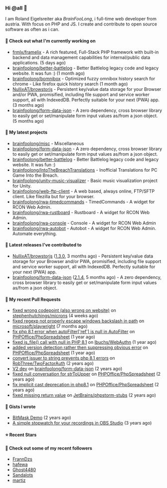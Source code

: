 ### Hi @all 👋

I am Roland Eigelsreiter aka _BrainFooLong_, i full-time web developer from austria. With focus on PHP and JS. I create and contribute to open source software as often as i can.


#### 👷 Check out what I'm currently working on

- [frmlx/framelix](https://github.com/frmlx/framelix) - A rich featured, Full-Stack PHP framework with built-in backend and data management capabilities for internal/public data applications. (5 days ago)
- [brainfoolong/better-battlelog](https://github.com/brainfoolong/better-battlelog) - Better Battlelog legacy code and legacy website. It was fun :) (1 month ago)
- [brainfoolong/bomnibox](https://github.com/brainfoolong/bomnibox) - Optimized fuzzy omnibox history search for chrome - Like firefox quick history search (1 month ago)
- [NullixAT/browstorjs](https://github.com/NullixAT/browstorjs) - Persistent key/value data storage for your Browser and/or PWA, promisified, including file support and service worker support, all with IndexedDB. Perfectly suitable for your next (PWA) app. (3 months ago)
- [brainfoolong/form-data-json](https://github.com/brainfoolong/form-data-json) - A zero dependency, cross browser library to easily get or set/manipulate form input values as/from a json object. (5 months ago)

#### 🌱 My latest projects

- [brainfoolong/misc](https://github.com/brainfoolong/misc) - Miscellaneous
- [brainfoolong/form-data-json](https://github.com/brainfoolong/form-data-json) - A zero dependency, cross browser library to easily get or set/manipulate form input values as/from a json object.
- [brainfoolong/better-battlelog](https://github.com/brainfoolong/better-battlelog) - Better Battlelog legacy code and legacy website. It was fun :)
- [brainfoolong/IntoTheBreachTranslations](https://github.com/brainfoolong/IntoTheBreachTranslations) - Inofficial Translations for PC Game Into the Breach.
- [brainfoolong/unity-music-visualizer](https://github.com/brainfoolong/unity-music-visualizer) - Basic music visualization project for Unity.
- [brainfoolong/web-ftp-client](https://github.com/brainfoolong/web-ftp-client) - A web based, always online, FTP/SFTP client. Like filezilla but for your browser.
- [brainfoolong/rwa-timedcommands](https://github.com/brainfoolong/rwa-timedcommands) - TimedCommands - A widget for RCON Web Admin.
- [brainfoolong/rwa-rustboard](https://github.com/brainfoolong/rwa-rustboard) - Rustboard - A widget for RCON Web Admin.
- [brainfoolong/rwa-console](https://github.com/brainfoolong/rwa-console) - Console - A widget for RCON Web Admin
- [brainfoolong/rwa-autobot](https://github.com/brainfoolong/rwa-autobot) - Autobot - A widget for RCON Web Admin. Automate everything.

#### 🔭 Latest releases I've contributed to

- [NullixAT/browstorjs](https://github.com/NullixAT/browstorjs) ([1.3.0](https://github.com/NullixAT/browstorjs/releases/tag/1.3.0), 3 months ago) - Persistent key/value data storage for your Browser and/or PWA, promisified, including file support and service worker support, all with IndexedDB. Perfectly suitable for your next (PWA) app.
- [brainfoolong/form-data-json](https://github.com/brainfoolong/form-data-json) ([2.1.4](https://github.com/brainfoolong/form-data-json/releases/tag/2.1.4), 5 months ago) - A zero dependency, cross browser library to easily get or set/manipulate form input values as/from a json object.

#### 🔨 My recent Pull Requests

- [fixed wrong codepoint (also wrong on website)](https://github.com/stephenhutchings/microns/pull/22) on [stephenhutchings/microns](https://github.com/stephenhutchings/microns) (4 weeks ago)
- [fixed regexp not properly escape windows backslash in path](https://github.com/microsoft/playwright/pull/17690) on [microsoft/playwright](https://github.com/microsoft/playwright) (7 months ago)
- [fix php 8.1 error when autoFilter[&#39;ref&#39;] is null in AutoFilter](https://github.com/PHPOffice/PhpSpreadsheet/pull/2596) on [PHPOffice/PhpSpreadsheet](https://github.com/PHPOffice/PhpSpreadsheet) (1 year ago)
- [fixed is_file() call with null in PHP 8.1](https://github.com/lbuchs/WebAuthn/pull/53) on [lbuchs/WebAuthn](https://github.com/lbuchs/WebAuthn) (1 year ago)
- [added version detection rather then suppressing obvious error](https://github.com/PHPOffice/PhpSpreadsheet/pull/2438) on [PHPOffice/PhpSpreadsheet](https://github.com/PHPOffice/PhpSpreadsheet) (1 year ago)
- [convert issuer to string prevents php 8.1 errors](https://github.com/RobThree/TwoFactorAuth/pull/83) on [RobThree/TwoFactorAuth](https://github.com/RobThree/TwoFactorAuth) (2 years ago)
- [V2 dev](https://github.com/brainfoolong/form-data-json/pull/19) on [brainfoolong/form-data-json](https://github.com/brainfoolong/form-data-json) (2 years ago)
- [fixed null conversation for strToUpper](https://github.com/PHPOffice/PhpSpreadsheet/pull/2292) on [PHPOffice/PhpSpreadsheet](https://github.com/PHPOffice/PhpSpreadsheet) (2 years ago)
- [fix implicit cast deprecation in php8.1](https://github.com/PHPOffice/PhpSpreadsheet/pull/2210) on [PHPOffice/PhpSpreadsheet](https://github.com/PHPOffice/PhpSpreadsheet) (2 years ago)
- [fixed missing return value](https://github.com/JetBrains/phpstorm-stubs/pull/1151) on [JetBrains/phpstorm-stubs](https://github.com/JetBrains/phpstorm-stubs) (2 years ago)

#### 📓 Gists I wrote

- [BitMask Demo](https://gist.github.com/4c30bdf9d94acfa4d2f61f0ae932ef71) (2 years ago)
- [A simple stopwatch for your recordings in OBS Studio](https://gist.github.com/5750da1529a88c6c4a125b0a157c5d46) (3 years ago)

#### ⭐ Recent Stars


#### 👯 Check out some of my recent followers

- [FrannDzs](https://github.com/FrannDzs)
- [hafewa](https://github.com/hafewa)
- [Ghost4480](https://github.com/Ghost4480)
- [Sandalots](https://github.com/Sandalots)
- [martiz](https://github.com/martiz)
